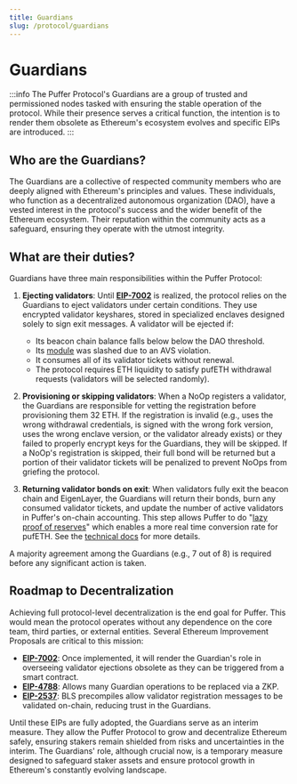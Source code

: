 ```yaml
---
title: Guardians
slug: /protocol/guardians
---
```

# Guardians

:::info
The Puffer Protocol's Guardians are a group of trusted and permissioned nodes tasked with ensuring the stable operation of the protocol. While their presence serves a critical function, the intention is to render them obsolete as Ethereum's ecosystem evolves and specific EIPs are introduced.
:::

## Who are the Guardians?

The Guardians are a collective of respected community members who are deeply aligned with Ethereum's principles and values. These individuals, who function as a decentralized autonomous organization (DAO), have a vested interest in the protocol's success and the wider benefit of the Ethereum ecosystem. Their reputation within the community acts as a safeguard, ensuring they operate with the utmost integrity.

## What are their duties?

Guardians have three main responsibilities within the Puffer Protocol:


1. **Ejecting validators**: Until [**EIP-7002**](https://eips.ethereum.org/EIPS/eip-7002) is realized, the protocol relies on the Guardians to eject validators under certain conditions. They use encrypted validator keyshares, stored in specialized enclaves designed solely to sign exit messages. A validator will be ejected if:
   - Its beacon chain balance falls below below the DAO threshold.
   - Its [module](/protocol/puffer-modules#puffer-modules-) was slashed due to an AVS violation.
   - It consumes all of its validator tickets without renewal.
   - The protocol requires ETH liquidity to satisfy pufETH withdrawal requests (validators will be selected randomly).

2. **Provisioning or skipping validators**: When a NoOp registers a validator, the Guardians are responsible for vetting the registration before provisioning them 32 ETH. If the registration is invalid (e.g., uses the wrong withdrawal credentials, is signed with the wrong fork version, uses the wrong enclave version, or the validator already exists) or they failed to properly encrypt keys for the Guardians, they will be skipped. If a NoOp's registration is skipped, their full bond will be returned but a portion of their validator tickets will be penalized to prevent NoOps from griefing the protocol.

3. **Returning validator bonds on exit**: When validators fully exit the beacon chain and EigenLayer, the Guardians will return their bonds, burn any consumed validator tickets, and update the number of active validators in Puffer's on-chain accounting. This step allows Puffer to do "[lazy proof of reserves](https://github.com/PufferFinance/PufferPool/blob/master/docs/PufferOracleV2.md)" which enables a more real time conversion rate for pufETH. See the [technical docs](https://github.com/PufferFinance/PufferPool/blob/master/docs/PufferProtocol.md#after-exiting) for more details.

A majority agreement among the Guardians (e.g., 7 out of 8) is required before any significant action is taken.

## Roadmap to Decentralization

Achieving full protocol-level decentralization is the end goal for Puffer. This would mean the protocol operates without any dependence on the core team, third parties, or external entities. Several Ethereum Improvement Proposals are critical to this mission:

- **[EIP-7002](https://eips.ethereum.org/EIPS/eip-7002)**: Once implemented, it will render the Guardian's role in overseeing validator ejections obsolete as they can be triggered from a smart contract.
- **[EIP-4788](https://eips.ethereum.org/EIPS/eip-4788)**: Allows many Guardian operations to be replaced via a ZKP.
- **[EIP-2537](https://eips.ethereum.org/EIPS/eip-2537)**: BLS precompiles allow validator registration messages to be validated on-chain, reducing trust in the Guardians.

Until these EIPs are fully adopted, the Guardians serve as an interim measure. They allow the Puffer Protocol to grow and decentralize Ethereum safely, ensuring stakers remain shielded from risks and uncertainties in the interim. The Guardians' role, although crucial now, is a temporary measure designed to safeguard staker assets and ensure protocol growth in Ethereum's constantly evolving landscape.